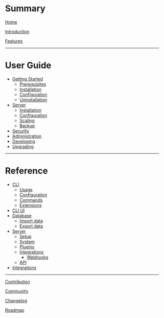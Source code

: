 # Summary

[Home](README.md)

[Introduction](introduction.md)

[Features](features.md)

---

# User Guide

- [Getting Started]()
  - [Prerequisites]()
  - [Installation]()
  - [Configuration]()
  - [Uninstallation]()
- [Server]()
  - [Installation]()
  - [Configuration]()
  - [Scaling]()
  - [Backup]()
- [Security]()
- [Administration]()
- [Developing]()
- [Upgrading]()

---

# Reference

- [CLI]()
  - [Usage]()
  - [Configuration]()
  - [Commands]()
  - [Extensions]()
- [CLI UI]()
- [Database]()
  - [Import data]()
  - [Export data]()
- [Server]()
  - [Setup]()
  - [System]()
  - [Plugins]()
  - [Integrations]()
    - [Webhooks]()
  - [API]()
- [Integrations]()

---

[Contribution]()

[Community]()

[Changelog]()

[Roadmap](roadmap.md)
